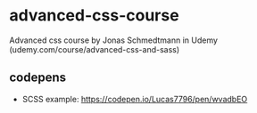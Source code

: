 # advanced-css-course
Advanced css course by Jonas Schmedtmann in Udemy (udemy.com/course/advanced-css-and-sass)

## codepens

- SCSS example: https://codepen.io/Lucas7796/pen/wvadbEO
